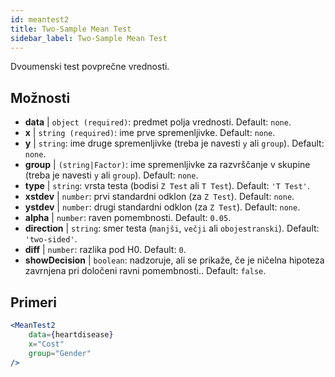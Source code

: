 ```yaml
---
id: meantest2
title: Two-Sample Mean Test
sidebar_label: Two-Sample Mean Test
---
```


Dvoumenski test povprečne vrednosti.

## Možnosti

* __data__ | `object (required)`: predmet polja vrednosti. Default: `none`.
* __x__ | `string (required)`: ime prve spremenljivke. Default: `none`.
* __y__ | `string`: ime druge spremenljivke (treba je navesti `y` ali `group`). Default: `none`.
* __group__ | `(string|Factor)`: ime spremenljivke za razvrščanje v skupine (treba je navesti `y` ali `group`). Default: `none`.
* __type__ | `string`: vrsta testa (bodisi `Z Test` ali `T Test`). Default: `'T Test'`.
* __xstdev__ | `number`: prvi standardni odklon (za `Z Test`). Default: `none`.
* __ystdev__ | `number`: drugi standardni odklon (za `Z Test`). Default: `none`.
* __alpha__ | `number`: raven pomembnosti. Default: `0.05`.
* __direction__ | `string`: smer testa (`manjši`, `večji` ali `obojestranski`). Default: `'two-sided'`.
* __diff__ | `number`: razlika pod H0. Default: `0`.
* __showDecision__ | `boolean`: nadzoruje, ali se prikaže, če je ničelna hipoteza zavrnjena pri določeni ravni pomembnosti.. Default: `false`.


## Primeri

```jsx live
<MeanTest2
    data={heartdisease} 
    x="Cost"
    group="Gender"
/>
```
